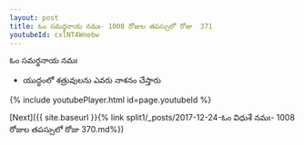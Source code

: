 ```yaml
---
layout: post
title: ఓం సమర్థనాయ నమః- 1008 రోజుల తపస్సులో రోజు  371
youtubeId: cxlNT4Wnebw
---
```

 
 
 ఓం సమర్థనాయ నమః  
 
 -  యుద్ధంలో శత్రువులను ఎవరు నాశనం చేస్తారు 
 
  
 
  
 
 
 
 
 
 


{% include youtubePlayer.html id=page.youtubeId %}
 
[Next]({{ site.baseurl }}{% link  split1/_posts/2017-12-24-ఓం విధుశే నమః- 1008 రోజుల తపస్సులో రోజు  370.md%})
 
